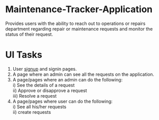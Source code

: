 # Maintenance-Tracker-Application
Provides users with the ability to reach out to operations or repairs department regarding repair or maintenance requests and monitor the status of their request.
# UI Tasks
1. User [signup](UI/signUp.html) and signin pages.
2. A page where an admin can see all the requests on the application.
3. A page/pages where an admin can do the following:<br />
    i)   See the details of a request<br />
    ii)  Approve or disapprove a request<br />
    iii) Resolve a request<br />
4. A page/pages where user can do the following:<br />
    i)   See all his/her requests<br />
    ii)  create requests<br />
